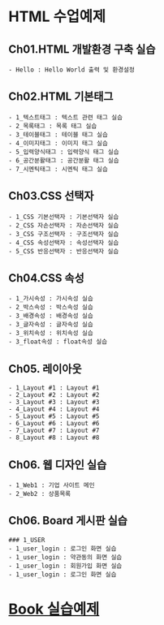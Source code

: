 # HTML 수업예제

## Ch01.HTML 개발환경 구축 실습
    - Hello : Hello World 출력 및 환경설정

## Ch02.HTML 기본태그
    - 1_텍스트태그 : 텍스트 관련 태그 실습
    - 2_목록태그 : 목록 태그 실습
    - 3_테이블태그 : 테이블 태그 실습
    - 4_이미지태그 : 이미지 태그 실습
    - 5_입력양식태그 : 입력양식 태그 실습
    - 6_공간분활태그 : 공간분활 태그 실습
    - 7_시멘틱태그 : 시멘틱 태그 실습

## Ch03.CSS 선택자
    - 1_CSS 기본선택자 : 기본선택자 실습
    - 2_CSS 자손선택자 : 자손선택자 실습
    - 3_CSS 구조선택자 : 구조선택자 실습
    - 4_CSS 속성선택자 : 속성선택자 실습
    - 5_CSS 반응선택자 : 반응선택자 실습

## Ch04.CSS 속성
    - 1_가시속성 : 가시속성 실습
    - 2_박스속성 : 박스속성 실습
    - 3_배경속성 : 배경속성 실습
    - 3_글자속성 : 글자속성 실습
    - 3_위치속성 : 위치속성 실습
    - 3_float속성 : float속성 실습

## Ch05. 레이아웃
    - 1_Layout #1 : Layout #1
    - 2_Layout #2 : Layout #2
    - 3_Layout #3 : Layout #3
    - 4_Layout #4 : Layout #4
    - 5_Layout #5 : Layout #5
    - 6_Layout #6 : Layout #6
    - 7_Layout #7 : Layout #7
    - 8_Layout #8 : Layout #8

## Ch06. 웹 디자인 실습
    - 1_Web1 : 기업 사이트 메인
    - 2_Web2 : 상품목록
    
## Ch06. Board 게시판 실습
    ### 1_USER
    - 1_user_login : 로그인 화면 실습 
    - 1_user_login : 약관동의 화면 실습
    - 1_user_login : 회원가입 화면 실습
    - 1_user_login : 로그인 화면 실습

# [Book 실습예제](https://github.com/ooo3345sjh/HTML/tree/main/Book/MyStudy)
    
